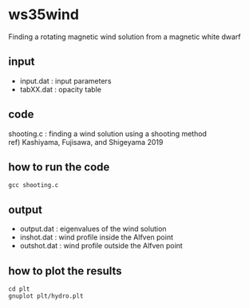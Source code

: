 # ws35wind 
Finding a rotating magnetic wind solution from a magnetic white dwarf

## input
- input.dat : input parameters <br>
- tabXX.dat : opacity table 

## code
shooting.c : finding a wind solution using a shooting method <br>
ref) Kashiyama, Fujisawa, and Shigeyama 2019

## how to run the code
`gcc shooting.c` 

## output
- output.dat : eigenvalues of the wind solution  
- inshot.dat : wind profile inside the Alfven point
- outshot.dat : wind profile outside the Alfven point

## how to plot the results
`cd plt` <br>
`gnuplot plt/hydro.plt`

